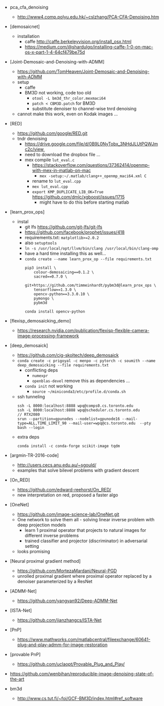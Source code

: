 


+ pca_cfa_denoising
    + http://www4.comp.polyu.edu.hk/~cslzhang/PCA-CFA-Denoising.htm

+ [demosaicnet]
    + installation 
        + caffe http://caffe.berkeleyvision.org/install_osx.html
        + https://medium.com/@shardulgo/installing-caffe-1-0-on-mac-os-x-part-1-4-64cf479be75d

+ [Joint-Demosaic-and-Denoising-with-ADMM]
    + https://github.com/TomHeaven/Joint-Demosaic-and-Denoising-with-ADMM
    + setup
        + caffe
        + BM3D not working, code too old
            + `otool -L bm3d_thr_color.mexmaci64`
            + `patch < CBM3D.patch` for BM3D
            + substitute denoiser to channel-wise tnrd denoising
    + cannot make this work, even on Kodak images ...

+ [RED]
    + https://github.com/google/RED.git
    + tndr denoising 
        + https://drive.google.com/file/d/0B9L0NyTobx_3NHdJLUtPQWJmc2c/view 
        + need to download the dropbox file ...
        + mex compile `lut_eval.c`
            + https://stackoverflow.com/questions/37362414/openmp-with-mex-in-matlab-on-mac
                + `mex -setup:~/.matlab/clang++_openmp_maci64.xml C`
            + rename to `lut_eval.cpp`
            + `mex lut_eval.cpp`
            + `export KMP_DUPLICATE_LIB_OK=True`  https://github.com/dmlc/xgboost/issues/1715
                + might have to do this before starting matlab

+ [learn_prox_ops]
    + instal
        + git lfs https://github.com/git-lfs/git-lfs
        + https://github.com/facebook/prophet/issues/418
        + requirements.txt: `matplotlib>=2.0.2`
        + also `setuptools`
        + `ln -s /usr/local/opt/llvm/bin/clang /usr/local/bin/clang-omp`
        + have a hard time installing this as well...
        + `conda create --name learn_prox_op --file requirements.txt`
            ```
            pip3 install \
                colour-demosaicing==0.1.2 \
                sacred==0.7.0 \
                git+https://github.com/timmeinhardt/pybm3d@learn_prox_ops \
                tensorflow==1.3.0 \
                opencv-python==3.3.0.10 \
                pymongo \
                pybm3d

            conda install opencv-python

            ```
+ [flexisp_demosaicking_demo]
    + https://research.nvidia.com/publication/flexisp-flexible-camera-image-processing-framework


+ [deep_demosaick]
    + https://github.com/cig-skoltech/deep_demosaick
    + `conda create -c prigoyal -c menpo -c pytorch -c soumith --name deep_demosaicking --file requirements.txt`
        + conflicting deps
            + `numexpr`
            + `openblas-devel` remove this as dependencies ...
        + `conda init` not working
            + `source ~/miniconda3/etc/profile.d/conda.sh`
    + ssh tunneling
        ```
        ssh -L 8000:localhost:8888 wpq@comps0.cs.toronto.edu
        ssh -L 8000:localhost:8888 wpq@scheduler.cs.toronto.edu
        // RTX2080 
        srun --partition=gpunodes --nodelist=gpunode16 --mail-type=ALL,TIME_LIMIT_90 --mail-user=wpq@cs.toronto.edu  --pty bash --login

        ```
    + extra deps
        ```
        conda install -c conda-forge scikit-image tqdm
        ```

+ [argmin-TR-2016-code]
    + http://users.cecs.anu.edu.au/~sgould/
    + examples that solve bilevel problems with gradient descent

+ [On_RED]
    + https://github.com/edward-reehorst/On_RED/
    + new interpretation on red, proposed a faster algo

+ [OneNet]
    + https://github.com/image-science-lab/OneNet.git
    + One network to solve them all - solving linear inverse problem with deep projection models
        + learn 1 proximal operator that projects to natural images for different inverse problems
        + trained classifier and projector (discriminator) in adversarial setting
    + looks promising 

+ [Neural proximal gradient method]
    + https://github.com/MortezaMardani/Neural-PGD
    + unrolled proximal gradient where proximal operator replaced by a denoiser parameterized by a ResNet

+ [ADMM-Net]
    + https://github.com/yangyan92/Deep-ADMM-Net

+ [ISTA-Net]
    + https://github.com/jianzhangcs/ISTA-Net

+ [PnP]
    + https://www.mathworks.com/matlabcentral/fileexchange/60641-plug-and-play-admm-for-image-restoration

+ [provable PnP]
    + https://github.com/uclaopt/Provable_Plug_and_Play/

+ https://github.com/wenbihan/reproducible-image-denoising-state-of-the-art



+ bm3d
    + http://www.cs.tut.fi/~foi/GCF-BM3D/index.html#ref_software